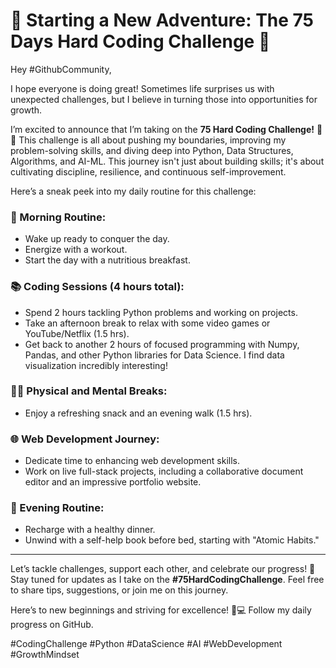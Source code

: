 # 🚀 Starting a New Adventure: The 75 Days Hard Coding Challenge 🚀

Hey #GithubCommunity,

I hope everyone is doing great! Sometimes life surprises us with unexpected challenges, but I believe in turning those into opportunities for growth.

I’m excited to announce that I’m taking on the **75 Hard Coding Challenge!** 🧠💪 This challenge is all about pushing my boundaries, improving my problem-solving skills, and diving deep into Python, Data Structures, Algorithms, and AI-ML. This journey isn't just about building skills; it's about cultivating discipline, resilience, and continuous self-improvement.

Here’s a sneak peek into my daily routine for this challenge:

### 🌅 Morning Routine:
- Wake up ready to conquer the day.
- Energize with a workout.
- Start the day with a nutritious breakfast.

### 📚 Coding Sessions (4 hours total):
- Spend 2 hours tackling Python problems and working on projects.
- Take an afternoon break to relax with some video games or YouTube/Netflix (1.5 hrs).
- Get back to another 2 hours of focused programming with Numpy, Pandas, and other Python libraries for Data Science. I find data visualization incredibly interesting!

### 🚶‍♂️ Physical and Mental Breaks:
- Enjoy a refreshing snack and an evening walk (1.5 hrs).

### 🌐 Web Development Journey:
- Dedicate time to enhancing web development skills.
- Work on live full-stack projects, including a collaborative document editor and an impressive portfolio website.

### 🌙 Evening Routine:
- Recharge with a healthy dinner.
- Unwind with a self-help book before bed, starting with "Atomic Habits."

---

Let’s tackle challenges, support each other, and celebrate our progress! 🌱 Stay tuned for updates as I take on the **#75HardCodingChallenge**. Feel free to share tips, suggestions, or join me on this journey.

Here’s to new beginnings and striving for excellence! 🚀💻 Follow my daily progress on GitHub. 

#CodingChallenge #Python #DataScience #AI #WebDevelopment #GrowthMindset
